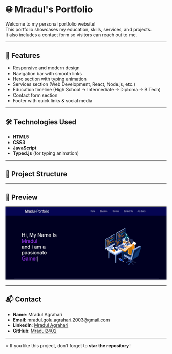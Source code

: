 # 🌐 Mradul's Portfolio

Welcome to my personal portfolio website!  
This portfolio showcases my education, skills, services, and projects.  
It also includes a contact form so visitors can reach out to me.

---

## 🚀 Features
- Responsive and modern design
- Navigation bar with smooth links
- Hero section with typing animation
- Services section (Web Development, React, Node.js, etc.)
- Education timeline (High School → Intermediate → Diploma → B.Tech)
- Contact form section
- Footer with quick links & social media

---

## 🛠️ Technologies Used
- **HTML5**  
- **CSS3**  
- **JavaScript**  
- **Typed.js** (for typing animation)  

---

## 📂 Project Structure

---

## 📸 Preview
![Alt img](image.png)

---

## 📬 Contact
- **Name**: Mradul Agrahari  
- **Email**: [mradul.golu.agrahari.2003@gmail.com](mailto:mradul.golu.agrahari.2003@gmail.com)  
- **LinkedIn**: [Mradul Agrahari](https://www.linkedin.com/in/mradul-agrahari-262521235/)  
- **GitHub**: [Mradul2402](https://github.com/Mradul2402)  

---

⭐ If you like this project, don’t forget to **star the repository**!
